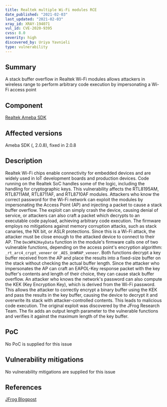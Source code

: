 ```yaml
---
title: Realtek multiple Wi-Fi modules RCE
date_published: "2021-02-03"
last_updated: "2021-02-03"
xray_id: XRAY-194071
vul_id: CVE-2020-9395
cvss: 8.0
severity: high
discovered_by: Uriya Yavnieli
type: vulnerability
---
```

## Summary
A stack buffer overflow in Realtek Wi-Fi modules allows attackers in wireless range to perform arbitrary code execution by impersonating a Wi-Fi access point

## Component

[Realtek Ameba SDK](https://www.amebaiot.com/en/ameba-sdk-summary/)

## Affected versions

Ameba SDK (, 2.0.8), fixed in 2.0.8

## Description

Realtek Wi-Fi chips enable connectivity for embedded devices and are widely used in IoT development boards and production devices. Code running on the Realtek SoC handles some of the logic, including the handling for cryptographic keys. This vulnerability affects the RTL8195AM, RTL8711AM, RTL8711AF, and RTL8710AF modules. Attackers who know the correct password for the Wi-Fi network can exploit the modules by impersonating the Access Point (AP) and injecting a packet to cause a stack buffer overflow. The exploit can simply crash the device, causing denial of service, or attackers can also craft a packet which decrypts to an executable code payload, achieving arbitrary code execution. The firmware employs no mitigations against memory corruption attacks, such as stack canaries, the NX bit, or ASLR protections. Since this is a Wi-Fi attack, the attacker must be close enough to the attacked device to connect to their AP. The `DecWPA2KeyData` function in the module's firmware calls one of two vulnerable functions, depending on the access point's encryption algorithm: `_rt_arc4_crypt_veneer` or `_AES_UnWRAP_veneer`. Both functions decrypt a key buffer received from the AP and place the results into a fixed-size buffer on the stack without checking the actual buffer length. Since the attacker who impersonates the AP can craft an EAPOL-Key response packet with the key buffer's contents and length of their choice, they can cause stack buffer overflow. An attacker who knows the network's password can also compute the KEK (Key Encryption Key), which is derived from the Wi-Fi password. This allows the attacker to correctly encrypt a binary buffer using the KEK and pass the results in the key buffer, causing the device to decrypt it and overwrite its stack with attacker-controlled contents. This leads to malicious code execution. The original exploit was discovered by the JFrog Research Team. The fix adds an output length parameter to the vulnerable functions and verifies it against the maximum length of the key buffer.

## PoC

No PoC is supplied for this issue

## Vulnerability mitigations

No vulnerability mitigations are supplied for this issue

## References

[JFrog Blogpost](https://jfrog.com/blog/major-vulnerabilities-discovered-and-patched-in-realtek-rtl8195a-wi-fi-module/)
